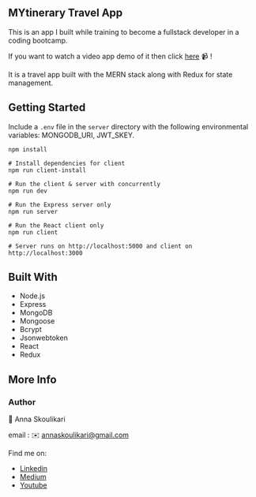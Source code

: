 ## MYtinerary Travel App

This is an app I built while training to become a fullstack developer in a coding bootcamp.

If you want to watch a video app demo of it then click [here](https://www.youtube.com/watch?v=iWesF6zGkWo) :video_camera: !

It is a travel app built with the MERN stack along with Redux for state management.

## Getting Started

Include a `.env` file in the `server` directory with the following environmental variables: MONGODB_URI, JWT_SKEY.

```# Install dependencies for server
npm install

# Install dependencies for client
npm run client-install

# Run the client & server with concurrently
npm run dev

# Run the Express server only
npm run server

# Run the React client only
npm run client

# Server runs on http://localhost:5000 and client on http://localhost:3000
```

## Built With

- Node.js
- Express
- MongoDB
- Mongoose
- Bcrypt
- Jsonwebtoken
- React
- Redux

## More Info

### Author

:raising_hand: Anna Skoulikari

email : :envelope: annaskoulikari@gmail.com

Find me on:

- [Linkedin](https://www.linkedin.com/in/annaskoulikari/ "Linkedin")
- [Medium](https://medium.com/anna-skoulikari "Medium")
- [Youtube](https://www.youtube.com/channel/UCa6kP6qEgN6VL1lraEiybmw "Youtube")
